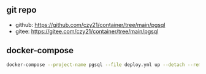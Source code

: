 ## git repo
  - github: https://github.com/czy21/container/tree/main/pgsql
  - gitee: https://gitee.com/czy21/container/tree/main/pgsql
## docker-compose
```bash
docker-compose --project-name pgsql --file deploy.yml up --detach --remove-orphans
```